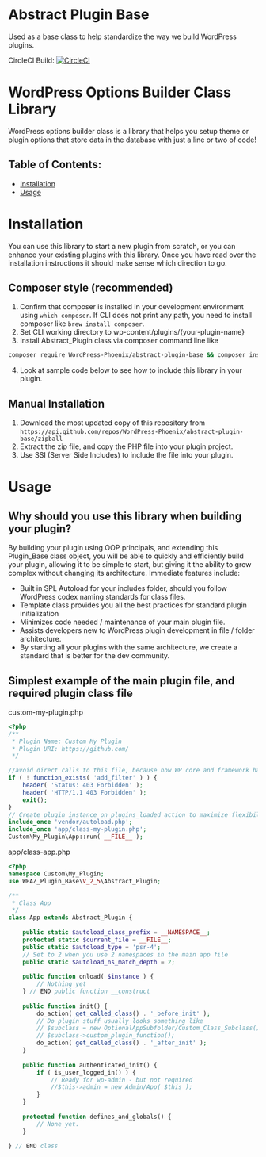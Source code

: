 # Abstract Plugin Base
Used as a base class to help standardize the way we build WordPress plugins.

CircleCI Build: [![CircleCI](https://circleci.com/gh/WordPress-Phoenix/wordpress-options-builder-class.svg?style=svg)](https://circleci.com/gh/WordPress-Phoenix/wordpress-options-builder-class)

# WordPress Options Builder Class Library

WordPress options builder class is a library that helps you setup theme or plugin options that store data in the database with just a line or two of code!

## Table of Contents:
- [Installation](#installation)
- [Usage](#usage)

# Installation

You can use this library to start a new plugin from scratch, or you can enhance your existing plugins with this library. Once you have read over the installation instructions it should make sense which direction to go.

## Composer style (recommended)
1. Confirm that composer is installed in your development environment using `which composer`. If CLI does not print any path, you need to install composer like `brew install composer`.
2. Set CLI working directory to wp-content/plugins/{your-plugin-name}
3. Install Abstract_Plugin class via composer command line like
```bash
composer require WordPress-Phoenix/abstract-plugin-base && composer install
```
4. Look at sample code below to see how to include this library in your plugin.

## Manual Installation
1. Download the most updated copy of this repository from `https://api.github.com/repos/WordPress-Phoenix/abstract-plugin-base/zipball`
2. Extract the zip file, and copy the PHP file into your plugin project.
3. Use SSI (Server Side Includes) to include the file into your plugin.

# Usage

## Why should you use this library when building your plugin?
By building your plugin using OOP principals, and extending this Plugin_Base class object, you will be able to quickly and efficiently build
your plugin, allowing it to be simple to start, but giving it the ability to grow complex without changing its architecture. Immediate 
features include:
- Built in SPL Autoload for your includes folder, should you follow WordPress codex naming standards for class files.
- Template class provides you all the best practices for standard plugin initialization
- Minimizes code needed / maintenance of your main plugin file.
- Assists developers new to WordPress plugin development in file / folder architecture.
- By starting all your plugins with the same architecture, we create a standard that is better for the dev community.

## Simplest example of the main plugin file, and required plugin class file

custom-my-plugin.php
```php
<?php
/**
 * Plugin Name: Custom My Plugin
 * Plugin URI: https://github.com/
 */

//avoid direct calls to this file, because now WP core and framework has been used
if ( ! function_exists( 'add_filter' ) ) {
	header( 'Status: 403 Forbidden' );
	header( 'HTTP/1.1 403 Forbidden' );
	exit();
}
// Create plugin instance on plugins_loaded action to maximize flexibility of wp hooks and filters system.
include_once 'vendor/autoload.php';
include_once 'app/class-my-plugin.php';
Custom\My_Plugin\App::run( __FILE__ );

```

app/class-app.php
```php
<?php
namespace Custom\My_Plugin;
use WPAZ_Plugin_Base\V_2_5\Abstract_Plugin;

/**
 * Class App
 */
class App extends Abstract_Plugin {
    
    public static $autoload_class_prefix = __NAMESPACE__;
    protected static $current_file = __FILE__;
    public static $autoload_type = 'psr-4';
    // Set to 2 when you use 2 namespaces in the main app file
    public static $autoload_ns_match_depth = 2;
    
    public function onload( $instance ) {
        // Nothing yet
    } // END public function __construct
    
    public function init() {
        do_action( get_called_class() . '_before_init' );
        // Do plugin stuff usually looks something like
        // $subclass = new OptionalAppSubfolder/Custom_Class_Subclass();
        // $subclass->custom_plugin_function();
        do_action( get_called_class() . '_after_init' );
    }
    
    public function authenticated_init() {
        if ( is_user_logged_in() ) {
            // Ready for wp-admin - but not required
            //$this->admin = new Admin/App( $this );
        }
    }
    
    protected function defines_and_globals() {
        // None yet.
    }
    
} // END class

```
